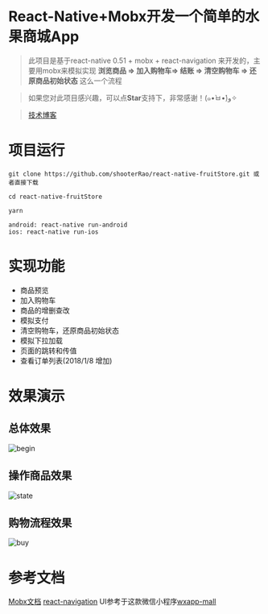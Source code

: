 # React-Native+Mobx开发一个简单的水果商城App

> 此项目是基于react-native 0.51 + mobx + react-navigation 来开发的，主要用mobx来模拟实现 **浏览商品 => 加入购物车=> 结账 => 清空购物车 => 还原商品初始状态** 这么一个流程

> 如果您对此项目感兴趣，可以点**Star**支持下，非常感谢！(๑•̀ㅂ•́)و✧

> [技术博客](https://juejin.im/post/5a3f06cd6fb9a044fe4693bc)

# 项目运行

```
git clone https://github.com/shooterRao/react-native-fruitStore.git 或者直接下载

cd react-native-fruitStore

yarn

android: react-native run-android
ios: react-native run-ios
```

# 实现功能

* 商品预览
* 加入购物车
* 商品的增删查改
* 模拟支付
* 清空购物车，还原商品初始状态
* 模拟下拉加载
* 页面的跳转和传值
* 查看订单列表(2018/1/8 增加)

# 效果演示

## 总体效果

![begin](https://github.com/shooterRao/react-native-fruitStore/blob/master/screenshots/begin.gif)

## 操作商品效果

![state](https://github.com/shooterRao/react-native-fruitStore/blob/master/screenshots/state.gif)

## 购物流程效果

![buy](https://github.com/shooterRao/react-native-fruitStore/blob/master/screenshots/buy.gif)


# 参考文档

[Mobx文档](http://cn.mobx.js.org/)
[react-navigation](http://blog.csdn.net/u013718120/article/details/72357698)
UI参考于这款微信小程序[wxapp-mall](https://github.com/lin-xin/wxapp-mall)

